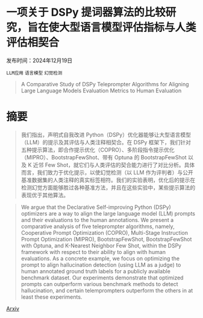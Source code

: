 # 一项关于 DSPy 提词器算法的比较研究，旨在使大型语言模型评估指标与人类评估相契合

发布时间：2024年12月19日

`LLM应用` `语言模型` `幻觉检测`

> A Comparative Study of DSPy Teleprompter Algorithms for Aligning Large Language Models Evaluation Metrics to Human Evaluation

# 摘要

> 我们指出，声明式自我改进 Python（DSPy）优化器能够让大型语言模型（LLM）的提示及其评估与人类注释相契合。在 DSPy 框架下，我们针对五种提示算法，即合作提示优化（COPRO）、多阶段指令提示优化（MIPRO）、BootstrapFewShot、带有 Optuna 的 BootstrapFewShot 以及 K 近邻 Few Shot，就它们与人类评估的契合能力进行了对比分析。具体而言，我们致力于优化提示，以使幻觉检测（以 LLM 作为评判者）与公开基准数据集的人类注释的真实标签相符。我们的实验表明，优化后的提示在检测幻觉方面能够胜过各种基准方法，并且在这些实验中，某些提示算法的表现优于其他算法。

> We argue that the Declarative Self-improving Python (DSPy) optimizers are a way to align the large language model (LLM) prompts and their evaluations to the human annotations. We present a comparative analysis of five teleprompter algorithms, namely, Cooperative Prompt Optimization (COPRO), Multi-Stage Instruction Prompt Optimization (MIPRO), BootstrapFewShot, BootstrapFewShot with Optuna, and K-Nearest Neighbor Few Shot, within the DSPy framework with respect to their ability to align with human evaluations. As a concrete example, we focus on optimizing the prompt to align hallucination detection (using LLM as a judge) to human annotated ground truth labels for a publicly available benchmark dataset. Our experiments demonstrate that optimized prompts can outperform various benchmark methods to detect hallucination, and certain telemprompters outperform the others in at least these experiments.

[Arxiv](https://arxiv.org/abs/2412.15298)